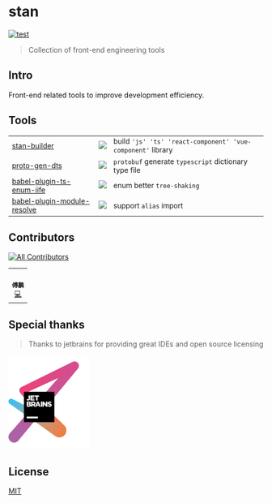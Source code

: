 # stan

[![test](https://github.com/planjs/stan/actions/workflows/test.yml/badge.svg)](https://github.com/planjs/stan/actions/workflows/test.yml)

> Collection of front-end engineering tools

## Intro

Front-end related tools to improve development efficiency.

## Tools

|                                                                                 |                                                                                                                                                   |                                                             |
|---------------------------------------------------------------------------------|---------------------------------------------------------------------------------------------------------------------------------------------------|-------------------------------------------------------------|
| [stan-builder](./packages/stan-builder/README.md)                               | [![](https://img.shields.io/npm/dt/stan-builder.svg?style=flat-square)](https://www.npmjs.com/package/stan-builder)                               | build `'js' 'ts' 'react-component' 'vue-component'` library |
| [proto-gen-dts](./packages/proto-gen-dts/README.md)                             | [![](https://img.shields.io/npm/dt/proto-gen-dts.svg?style=flat-square)](https://www.npmjs.com/package/proto-gen-dts)                             | `protobuf` generate `typescript` dictionary type file       |
| [babel-plugin-ts-enum-iife](./packages/babel-plugin-ts-enum-iife/README.md)     | [![](https://img.shields.io/npm/dt/babel-plugin-ts-enum-iife.svg?style=flat-square)](https://www.npmjs.com/package/babel-plugin-ts-enum-iife)     | enum better `tree-shaking`                                  |
| [babel-plugin-module-resolve](./packages/babel-plugin-module-resolve/README.md) | [![](https://img.shields.io/npm/dt/babel-plugin-module-resolve.svg?style=flat-square)](https://www.npmjs.com/package/babel-plugin-module-resolve) | support `alias` import                                      |


## Contributors

<!-- ALL-CONTRIBUTORS-BADGE:START - Do not remove or modify this section -->
[![All Contributors](https://img.shields.io/badge/all_contributors-1-orange.svg?style=flat-square)](#contributors-)
<!-- ALL-CONTRIBUTORS-BADGE:END -->

<!-- ALL-CONTRIBUTORS-LIST:START - Do not remove or modify this section -->
<!-- prettier-ignore-start -->
<!-- markdownlint-disable -->
<table>
  <tr>
    <td align="center"><a href="https://github.com/fupengl"><img src="https://avatars.githubusercontent.com/u/20211964?v=4?s=100" width="100px;" alt=""/><br /><sub><b>傅鹏</b></sub></a><br /><a href="https://github.com/planjs/stan/commits?author=fupengl" title="Code">💻</a></td>
  </tr>
</table>

<!-- markdownlint-restore -->
<!-- prettier-ignore-end -->

<!-- ALL-CONTRIBUTORS-LIST:END -->


## Special thanks
> Thanks to jetbrains for providing great IDEs and open source licensing

[<img src="docs/assets/jetbrains-variant.png" alt="ad_anim_none.gif" width="160">](https://www.jetbrains.com/)

## License

[MIT](LICENSE)
